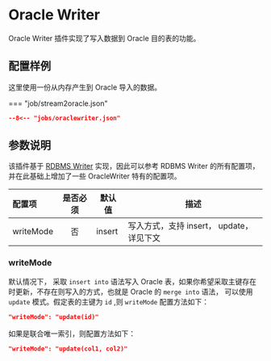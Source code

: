 # Oracle Writer

Oracle Writer 插件实现了写入数据到 Oracle 目的表的功能。

## 配置样例

这里使用一份从内存产生到 Oracle 导入的数据。

=== "job/stream2oracle.json"

  ```json
  --8<-- "jobs/oraclewriter.json"
  ```

## 参数说明

该插件基于 [RDBMS Writer](../rdbmswriter) 实现，因此可以参考 RDBMS Writer 的所有配置项，并在此基础上增加了一些 OracleWriter 特有的配置项。

| 配置项    | 是否必须 | 默认值 | 描述                                     |
| :-------- | :------: | ------ | ---------------------------------------- |
| writeMode |    否    | insert | 写入方式，支持 insert， update，详见下文 |


### writeMode

默认情况下， 采取 `insert into` 语法写入 Oracle 表，如果你希望采取主键存在时更新，不存在则写入的方式，也就是 Oracle 的 `merge into` 语法， 可以使用 `update` 模式。假定表的主键为 `id` ,则 `writeMode` 配置方法如下：

```json
"writeMode": "update(id)"
```

如果是联合唯一索引，则配置方法如下：

```json
"writeMode": "update(col1, col2)"
```



